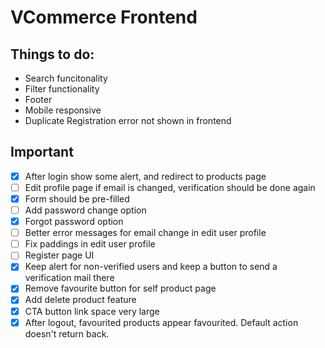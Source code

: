 # VCommerce Frontend
## Things to do:
* Search funcitonality
* Filter functionality
* Footer
* Mobile responsive
* Duplicate Registration error not shown in frontend

## Important
- [X] After login show some alert, and redirect to products page
- [ ] Edit profile page if email is changed, verification should be done again
- [X] Form should be pre-filled
- [ ] Add password change option
- [X] Forgot password option 
- [ ] Better error messages for email change in edit user profile
- [ ] Fix paddings in edit user profile
- [ ] Register page UI
- [X] Keep alert for non-verified users and keep a button to send a verification mail there
- [X] Remove favourite button for self product page
- [X] Add delete product feature
- [X] CTA button link space very large
- [X] After logout, favourited products appear favourited. Default action doesn't return back.
